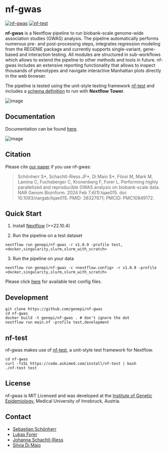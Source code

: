 # nf-gwas

[![nf-gwas](https://github.com/genepi/nf-gwas/actions/workflows/ci-tests.yml/badge.svg)](https://github.com/genepi/nf-gwas/actions/workflows/ci-tests.yml)
[![nf-test](https://img.shields.io/badge/tested_with-nf--test-337ab7.svg)](https://github.com/askimed/nf-test)

**nf-gwas** is a Nextflow pipeline to run biobank-scale genome-wide association studies (GWAS) analysis. The pipeline automatically performs numerous pre- and post-processing steps, integrates regression modeling from the REGENIE package and currently supports single-variant, gene-based and interaction testing. All modules are structured in sub-workflows which allows to extend the pipeline to other methods and tools in future. nf-gwas includes an extensive reporting functionality that allows to inspect thousands of phenotypes and navigate interactive Manhattan plots directly in the web browser. 

The pipeline is tested using the unit-style testing framework [nf-test](https://github.com/askimed/nf-test) and includes a [schema definition](nextflow_schema.json) to run with **Nextflow Tower**.

![image](docs/images/Figure2_example_report.png)

## Documentation

Documentation can be found [here](https://genepi.github.io/nf-gwas/).

![image](docs/images/Figure1_MetroMap_v02.jpg)

## Citation

Please cite [our paper](https://academic.oup.com/nargab/article/6/1/lqae015/7602818) if you use nf-gwas:

> Schönherr S*, Schachtl-Riess JF*, Di Maio S*, Filosi M, Mark M, Lamina C, Fuchsberger C, Kronenberg F, Forer L. 
> Performing highly parallelized and reproducible GWAS analysis on biobank-scale data. 
> NAR Genom Bioinform. 2024 Feb 7;6(1):lqae015. doi: 10.1093/nargab/lqae015. PMID: 38327871; PMCID: PMC10849172.


## Quick Start

1. Install [Nextflow](https://www.nextflow.io/docs/latest/getstarted.html#installation) (>=22.10.4)

2. Run the pipeline on a test dataset

```
nextflow run genepi/nf-gwas -r v1.0.9 -profile test,<docker,singularity,slurm,slurm_with_scratch>
```

3. Run the pipeline on your data

```
nextflow run genepi/nf-gwas -c <nextflow.config> -r v1.0.9 -profile <docker,singularity,slurm,slurm_with_scratch>
```

Please click [here](tests) for available test config files.

## Development

```
git clone https://github.com/genepi/nf-gwas
cd nf-gwas
docker build -t genepi/nf-gwas . # don't ignore the dot
nextflow run main.nf -profile test,development
```

## nf-test

nf-gwas makes use of [nf-test](https://github.com/askimed/nf-test), a unit-style test framework for Nextflow.

```
cd nf-gwas
curl -fsSL https://code.askimed.com/install/nf-test | bash
./nf-test test
```

## License

nf-gwas is MIT Licensed and was developed at the [Institute of Genetic Epidemiology](https://genepi.i-med.ac.at/), Medical University of Innsbruck, Austria.

## Contact

- [Sebastian Schönherr](mailto:sebastian.schoenherr@i-med.ac.at)
- [Lukas Forer](mailto:lukas.forer@i-med.ac.at)
- [Johanna Schachtl-Riess](mailto:johanna.schachtl-riess@i-med.ac.at)
- [Silvia Di Maio](mailto:silvia.di-maio@i-med.ac.at)
